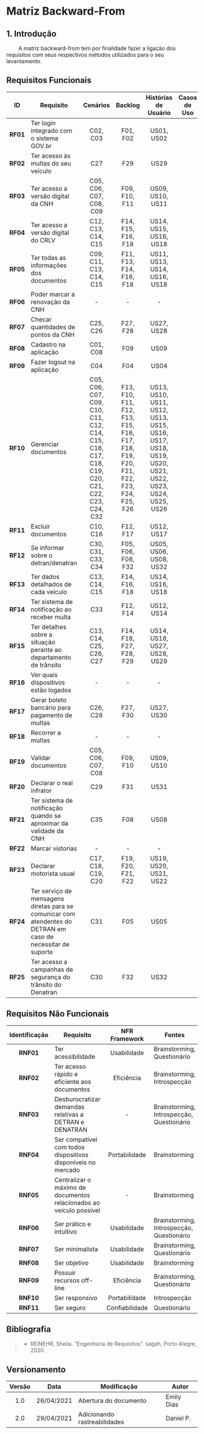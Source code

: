 # Matriz Backward-From

## 1. Introdução

&emsp;&emsp; A matriz backward-from tem por finalidade fazer a ligação dos requisitos com seus respectivos métodos utilizados para o seu levantamento.

## Requisitos Funcionais
| ID | Requisito | Cenários | Backlog | Histórias de Usuário |Casos de Uso | Fontes |
|--|--|:-:|:-:|:-:|:-:|:-:|
| **RF01** | Ter login integrado com o sistema GOV.br |C02, C03|F01, F02|US01, US02|| Brainstorming, Questionário |
| **RF02** | Ter acesso às multas do seu veículo |C27|F29|US29|| Brainstorming, Introspecção, Questionário |
| **RF03** | Ter acesso a versão digital da CNH |C05, C06, C07, C08, C09|F09, F10, F11|US09, US10, US11|| Brainstorming, Introspecção, Questionário |
| **RF04** | Ter acesso a versão digital do CRLV |C12, C13, C14, C15|F14, F15, F16, F18|US14, US15, US16, US18|| Brainstorming, Introspecção, Questionário |
| **RF05** | Ter todas as informações dos documentos |C09, C11, C13, C14, C15|F11, F13, F14, F16, F18|US11, US13, US14, US16, US18|| Brainstorming, Instrospecção |
| **RF06** | Poder marcar a renovação da CNH |-|-|-|| Brainstorming |
| **RF07** | Checar quantidades de pontos da CNH |C25, C26|F27, F28|US27, US28|| Brainstorming |
| **RF08** | Cadastro na aplicação |C01, C08|F09|US09|| Brainstorming |
| **RF09** | Fazer logout na aplicação |C04|F04|US04|| Brainstorming |
| **RF10** | Gerenciar documentos |C05, C06, C07, C09, C10, C11, C12, C14, C15, C16, C17, C18, C19, C20, C21, C22, C23, C24, C32|F13, F10, F11, F12, F13, F15, F16, F17, F18, F19, F20, F21, F22, F23, F24, F25, F26|US13, US10, US11, US12, US13, US15, US16, US17, US18, US19, US20, US21, US22, US23, US24, US25, US26|| Brainstorming |
| **RF11** | Excluir documentos |C10, C16|F12, F17|US12, US17|| Brainstorming |
| **RF12** | Se informar sobre o detran/denatran |C30, C31, C33, C34|F05, F06, F08, F32|US05, US06, US08, US32|| Brainstorming |
| **RF13** | Ter dados detalhados de cada veículo |C13, C14, C15|F14, F16, F18|US14, US16, US18|| Brainstorming, Introspecção |
| **RF14** | Ter sistema de notificação ao receber multa |C33|F12, F14|US12, US14|| Brainstorming |
| **RF15** | Ter detalhes sobre a situação perante ao departamento de trânsito |C13, C14, C25, C26, C27|F14, F18, F27, F28, F29|US14, US18, US27, US28, US29|| Brainstorming |
| **RF16** | Ver quais dispositivos estão logados |-|-|-|| Brainstorming |
| **RF17** | Gerar boleto bancário para pagamento de multas |C26, C28|F27, F30|US27, US30|| Brainstorming |
| **RF18** | Recorrer a multas |-|-|-|| Brainstorming |
| **RF19** | Validar documentos |C05, C06, C07, C08|F09, F10|US09, US10|| Brainstorming |
| **RF20** | Declarar o real infrator |C29|F31|US31|| Brainstorming |
| **RF21** | Ter sistema de notificação quando se aproximar da validade da CNH |C35|F08|US08|| Brainstorming |
| **RF22** | Marcar vistorias |-|-|-|| Brainstorming |
| **RF23** | Declarar motorista usual |C17, C18, C19, C20|F19, F20, F21, F22|US19, US20, US21, US22|| Brainstorming |
| **RF24** | Ter serviço de mensagens diretas para se comunicar com atendentes do DETRAN em caso de necessitar de suporte |C31|F05|US05|| Brainstorming |
| **RF25** | Ter acesso a campanhas de segurança do trânsito do Denatran |C30|F32|US32|| Introspecção |

## Requisitos Não Funcionais
| Identificação | Requisito |NFR Framework|Fontes |
|:-:|--|:-:|--|
| **RNF01** | Ter acessibilidade |Usabilidade| Brainstorming, Questionário |
| **RNF02** | Ter acesso rápido e eficiente aos documentos |Eficiência| Brainstorming, Introspecção |
| **RNF03** | Desburocratizar demandas relativas a DETRAN e DENATRAN |-|Brainstorming, Introspecção, Questionário |
| **RNF04** | Ser compatível com todos dispositivos disponíveis no mercado |Portabilidade| Brainstorming |
| **RNF05** | Centralizar o máximo de documentos relacionados ao veículo possível |-| Brainstorming |
| **RNF06** | Ser prático e intuitivo |Usabilidade| Brainstorming, Introspecção, Questionário |
| **RNF07** | Ser minimalista |Usabilidade|Brainstorming, Questionário |
| **RNF08** | Ser objetivo |Usabilidade| Brainstorming |
| **RNF09** | Possuir recursos off-line |Eficiência| Brainstorming, Questionário |
| **RNF10** | Ser responsivo |Portabilidade| Introspecção |
| **RNF11** | Ser seguro |Confiabilidade| Questionário |

## Bibliografia
> - REINEHR, Sheila. "Engenharia de Requisitos". sagah, Porto Alegre, 2020.
## Versionamento

|Versão|Data|Modificação|Autor|
|:-:|--|--|--|
|1.0|26/04/2021|Abertura do documento|Emily Dias|
|2.0|29/04/2021|Adicionando rastreabilidades|Daniel P.|
